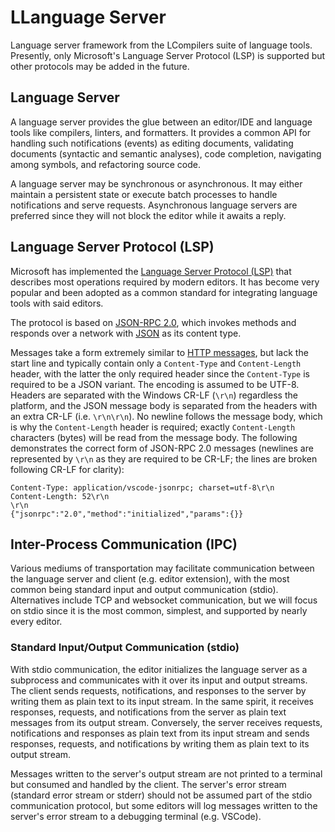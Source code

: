 # LLanguage Server

Language server framework from the LCompilers suite of language tools.
Presently, only Microsoft's Language Server Protocol (LSP) is supported but
other protocols may be added in the future.

## Language Server

A language server provides the glue between an editor/IDE and language tools
like compilers, linters, and formatters. It provides a common API for handling
such notifications (events) as editing documents, validating documents
(syntactic and semantic analyses), code completion, navigating among symbols,
and refactoring source code.

A language server may be synchronous or asynchronous. It may either maintain a
persistent state or execute batch processes to handle notifications and serve
requests. Asynchronous language servers are preferred since they will not block
the editor while it awaits a reply.

## Language Server Protocol (LSP)

Microsoft has implemented the [Language Server Protocol
(LSP)](https://microsoft.github.io/language-server-protocol/specifications/lsp/3.17/specification/)
that describes most operations required by modern editors. It has become very
popular and been adopted as a common standard for integrating language tools
with said editors.

The protocol is based on [JSON-RPC 2.0](https://www.jsonrpc.org/specification),
which invokes methods and responds over a network with
[JSON](https://www.json.org/json-en.html) as its content type.

Messages take a form extremely similar to [HTTP
messages](https://developer.mozilla.org/en-US/docs/Web/HTTP/Messages), but lack
the start line and typically contain only a `Content-Type` and `Content-Length`
header, with the latter the only required header since the `Content-Type` is
required to be a JSON variant. The encoding is assumed to be UTF-8. Headers are
separated with the Windows CR-LF (`\r\n`) regardless the platform, and the JSON
message body is separated from the headers with an extra CR-LF (i.e.
`\r\n\r\n`). No newline follows the message body, which is why the
`Content-Length` header is required; exactly `Content-Length` characters (bytes)
will be read from the message body. The following demonstrates the correct form
of JSON-RPC 2.0 messages (newlines are represented by `\r\n` as they are
required to be CR-LF; the lines are broken following CR-LF for clarity):

```text
Content-Type: application/vscode-jsonrpc; charset=utf-8\r\n
Content-Length: 52\r\n
\r\n
{"jsonrpc":"2.0","method":"initialized","params":{}}
```

## Inter-Process Communication (IPC)

Various mediums of transportation may facilitate communication between the
language server and client (e.g. editor extension), with the most common being
standard input and output communication (stdio). Alternatives include TCP and
websocket communication, but we will focus on stdio since it is the most common,
simplest, and supported by nearly every editor.

### Standard Input/Output Communication (stdio)

With stdio communication, the editor initializes the language server as a
subprocess and communicates with it over its input and output streams. The
client sends requests, notifications, and responses to the server by writing
them as plain text to its input stream. In the same spirit, it receives
responses, requests, and notifications from the server as plain text messages
from its output stream. Conversely, the server receives requests, notifications
and responses as plain text from its input stream and sends responses, requests,
and notifications by writing them as plain text to its output stream.

Messages written to the server's output stream are not printed to a terminal but
consumed and handled by the client. The server's error stream (standard error
stream or stderr) should not be assumed part of the stdio communication
protocol, but some editors will log messages written to the server's error
stream to a debugging terminal (e.g. VSCode).
